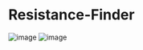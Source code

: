 # Resistance-Finder

![image](https://github.com/IsuruHet/Resistance-Finder/assets/113895873/64f85829-6ced-49b6-ad55-bdf3fb38b38b)
![image](https://github.com/IsuruHet/Resistance-Finder/assets/113895873/a6e9685d-2e77-499d-a5d3-cc8b7c5612c7)
